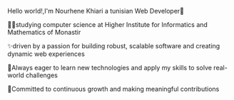  Hello world!,I'm Nourhene Khiari a tunisian Web Developer👋
 
 👩‍💻studying computer science at Higher Institute for Informatics and Mathematics of Monastir
 
 ✨driven by a passion for building robust, scalable software and creating dynamic web experiences
 
 📖Always eager to learn new technologies and apply my skills to solve real-world challenges
 
 🚀Committed to continuous growth and making meaningful contributions

